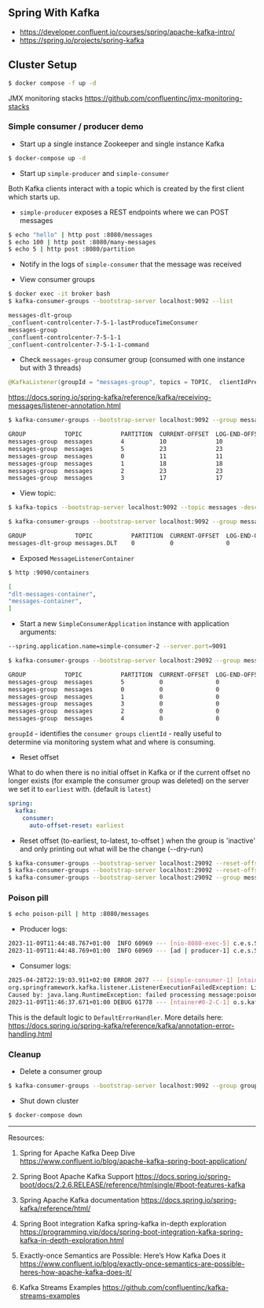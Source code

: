 ## Spring With Kafka

- https://developer.confluent.io/courses/spring/apache-kafka-intro/
- https://spring.io/projects/spring-kafka

## Cluster Setup

```bash
$ docker compose -f up -d
```

JMX monitoring stacks
https://github.com/confluentinc/jmx-monitoring-stacks


### Simple consumer / producer demo

* Start up a single instance Zookeeper and single instance Kafka

```bash
$ docker-compose up -d
```

* Start up `simple-producer` and `simple-consumer`

Both Kafka clients interact with a topic which is created by the first client which starts up. 

* `simple-producer` exposes a REST endpoints where we can POST messages

```bash
$ echo "hello" | http post :8080/messages
$ echo 100 | http post :8080/many-messages
$ echo 5 | http post :8080/partition
```

* Notify in the logs of `simple-consumer` that the message was received

* View consumer groups 

```bash
$ docker exec -it broker bash
$ kafka-consumer-groups --bootstrap-server localhost:9092 --list

messages-dlt-group
_confluent-controlcenter-7-5-1-lastProduceTimeConsumer
messages-group
_confluent-controlcenter-7-5-1-1
_confluent-controlcenter-7-5-1-1-command
```

* Check `messages-group` consumer group (consumed with one instance but with 3 threads)

```java
@KafkaListener(groupId = "messages-group", topics = TOPIC,  clientIdPrefix="${spring.application.name}", concurrency = "3") 
```

https://docs.spring.io/spring-kafka/reference/kafka/receiving-messages/listener-annotation.html

```bash
$ kafka-consumer-groups --bootstrap-server localhost:9092 --group messages-group --describe

GROUP           TOPIC           PARTITION  CURRENT-OFFSET  LOG-END-OFFSET  LAG             CONSUMER-ID                                              HOST            CLIENT-ID
messages-group  messages        4          10              10              0               simple-consumer-1-2-37bda5c8-f42f-4214-a75a-fe42dba18b1c /192.168.65.1   simple-consumer-1-2
messages-group  messages        5          23              23              0               simple-consumer-1-2-37bda5c8-f42f-4214-a75a-fe42dba18b1c /192.168.65.1   simple-consumer-1-2
messages-group  messages        0          11              11              0               simple-consumer-1-0-22efd730-ae74-4590-93ec-3d6e832ad68b /192.168.65.1   simple-consumer-1-0
messages-group  messages        1          18              18              0               simple-consumer-1-0-22efd730-ae74-4590-93ec-3d6e832ad68b /192.168.65.1   simple-consumer-1-0
messages-group  messages        2          23              23              0               simple-consumer-1-1-4a5ee839-d22b-4c32-afba-def8d0ea320c /192.168.65.1   simple-consumer-1-1
messages-group  messages        3          17              17              0               simple-consumer-1-1-4a5ee839-d22b-4c32-afba-def8d0ea320c /192.168.65.1   simple-consumer-1-1
```

* View topic:

```bash
$ kafka-topics --bootstrap-server localhost:9092 --topic messages -describe
```

```bash
$ kafka-consumer-groups --bootstrap-server localhost:9092 --group messages-dlt-group --describe

GROUP              TOPIC           PARTITION  CURRENT-OFFSET  LOG-END-OFFSET  LAG             CONSUMER-ID                                              HOST            CLIENT-ID
messages-dlt-group messages.DLT    0          0               0               0               simple-consumer-1-0-9580fa23-fc72-4292-ab76-3289df56818b /192.168.65.1   simple-consumer-1-0
```

* Exposed `MessageListenerContainer`

```bash
$ http :9090/containers

[
"dlt-messages-container",
"messages-container",
]
```

* Start a new `SimpleConsumerApplication` instance with application arguments:

```bash
--spring.application.name=simple-consumer-2 --server.port=9091
```

```bash
$ kafka-consumer-groups --bootstrap-server localhost:29092 --group messages-group --describe

GROUP           TOPIC           PARTITION  CURRENT-OFFSET  LOG-END-OFFSET  LAG             CONSUMER-ID                                              HOST            CLIENT-ID
messages-group  messages        5          0               0               0               simple-consumer-2-2-f7b366e4-d8f0-470f-86fa-11195d48617a /192.168.65.1   simple-consumer-2-2
messages-group  messages        0          0               0               0               simple-consumer-1-0-68b95cff-c0eb-4086-8612-98c72f84193f /192.168.65.1   simple-consumer-1-0
messages-group  messages        1          0               0               0               simple-consumer-1-1-280f5e8b-b385-4f86-92e3-f78d0737a4cc /192.168.65.1   simple-consumer-1-1
messages-group  messages        3          0               0               0               simple-consumer-2-0-2d5074c6-158a-4d88-a5d6-9c837fbad79f /192.168.65.1   simple-consumer-2-0
messages-group  messages        2          0               0               0               simple-consumer-1-2-3926073d-ba38-43e6-bbe2-543ace9cfc81 /192.168.65.1   simple-consumer-1-2
messages-group  messages        4          0               0               0               simple-consumer-2-1-b847a9f3-9301-4d8c-a82c-2cf230f2ab97 /192.168.65.1   simple-consumer-2-1
```

`groupId` - identifies the `consumer groups`
`clientId` - really useful to determine via monitoring system what and where is consuming.

* Reset offset

What to do when there is no initial offset in Kafka or if the current offset no longer exists (for example the consumer group was deleted) 
on the server we set it to `earliest` with. (default is `latest`)

```yaml
spring:
  kafka:
    consumer:
      auto-offset-reset: earliest
``` 

* Reset offset (to-earliest, to-latest, to-offset <Long>) when the group is 'inactive' and only printing out what will be the change (--dry-run)

```bash
$ kafka-consumer-groups --bootstrap-server localhost:29092 --reset-offsets --group messages-group --to-earliest --topic messages --dry-run
$ kafka-consumer-groups --bootstrap-server localhost:29092 --reset-offsets --group messages-group --to-earliest --topic messages --execute
$ kafka-consumer-groups --bootstrap-server localhost:29092 --group messages-group --describe
```

### Poison pill

```bash
$ echo poison-pill | http :8080/messages
````

* Producer logs:

```bash
2023-11-09T11:44:48.767+01:00  INFO 60969 --- [nio-8080-exec-5] c.e.s.SimpleProducerApplication          : Sending payload poison-pill
2023-11-09T11:44:48.769+01:00  INFO 60969 --- [ad | producer-1] c.e.s.SimpleProducerApplication          : success, topic: messages, partition: 4, offset: 12
```

* Consumer logs:

```bash
2025-04-28T22:19:03.911+02:00 ERROR 2077 --- [simple-consumer-1] [ntainer#0-0-C-1] o.s.kafka.listener.DefaultErrorHandler   : Backoff FixedBackOff{interval=0, currentAttempts=10, maxAttempts=9} exhausted for messages-1@19
org.springframework.kafka.listener.ListenerExecutionFailedException: Listener method 'public void com.example.simpleconsumer.SimpleConsumerApplication.consume(java.lang.String)' threw exception
Caused by: java.lang.RuntimeException: failed processing message:poison-pill - 10 times
2023-11-09T11:46:37.671+01:00 DEBUG 61778 --- [ntainer#0-2-C-1] o.s.kafka.listener.DefaultErrorHandler   : Skipping seek of: messages-4@12
```

This is the default logic to `DefaultErrorHandler`. More details here: https://docs.spring.io/spring-kafka/reference/kafka/annotation-error-handling.html

### Cleanup

* Delete a consumer group

```bash
$ kafka-consumer-groups --bootstrap-server localhost:9092 --group group-id --delete
```

* Shut down cluster

```bash
$ docker-compose down
```

------------------------------------------------------------------------------------------------------------------------




Resources:
1. Spring for Apache Kafka Deep Dive 
https://www.confluent.io/blog/apache-kafka-spring-boot-application/

2. Spring Boot Apache Kafka Support
https://docs.spring.io/spring-boot/docs/2.2.6.RELEASE/reference/htmlsingle/#boot-features-kafka

3. Spring Apache Kafka documentation
https://docs.spring.io/spring-kafka/reference/html/

4. Spring Boot integration Kafka spring-kafka in-depth exploration
https://programming.vip/docs/spring-boot-integration-kafka-spring-kafka-in-depth-exploration.html

5. Exactly-once Semantics are Possible: Here’s How Kafka Does it 
https://www.confluent.io/blog/exactly-once-semantics-are-possible-heres-how-apache-kafka-does-it/

6. Kafka Streams Examples
https://github.com/confluentinc/kafka-streams-examples